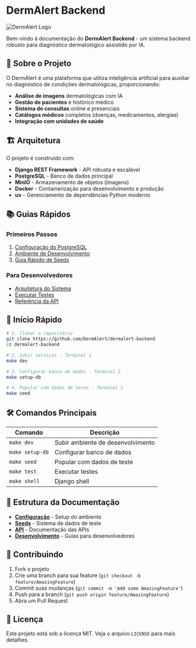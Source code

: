 # DermAlert Backend

![DermAlert Logo](https://www.dermalert.ai/land/dist/logo-dermalert.png)

Bem-vindo à documentação do **DermAlert Backend** - um sistema backend robusto para diagnóstico dermatológico assistido por IA.

## 🎯 Sobre o Projeto

O DermAlert é uma plataforma que utiliza inteligência artificial para auxiliar no diagnóstico de condições dermatológicas, proporcionando:

- **Análise de imagens** dermatológicas com IA
- **Gestão de pacientes** e histórico médico
- **Sistema de consultas** online e presenciais
- **Catálogos médicos** completos (doenças, medicamentos, alergias)
- **Integração com unidades de saúde**

## 🏗️ Arquitetura

O projeto é construído com:

- **Django REST Framework** - API robusta e escalável
- **PostgreSQL** - Banco de dados principal
- **MinIO** - Armazenamento de objetos (imagens)
- **Docker** - Containerização para desenvolvimento e produção
- **uv** - Gerenciamento de dependências Python moderno

## 📚 Guias Rápidos

### Primeiros Passos
1. [Configuração do PostgreSQL](setup/postgres.md)
2. [Ambiente de Desenvolvimento](setup/development.md)
3. [Guia Rápido de Seeds](seeds/quick-guide.md)

### Para Desenvolvedores
- [Arquitetura do Sistema](development/architecture.md)
- [Executar Testes](development/testing.md)
- [Referência da API](api/accounts.md)

## 🚀 Início Rápido

```bash
# 1. Clonar o repositório
git clone https://github.com/DermAlert/dermalert-backend
cd dermalert-backend

# 2. Subir serviços - Terminal 1
make dev

# 3. Configurar banco de dados - Terminal 2
make setup-db

# 4. Popular com dados de teste - Terminal 2
make seed
```

## 🛠️ Comandos Principais

| Comando | Descrição |
|---------|-----------|
| `make dev` | Subir ambiente de desenvolvimento |
| `make setup-db` | Configurar banco de dados |
| `make seed` | Popular com dados de teste |
| `make test` | Executar testes |
| `make shell` | Django shell |

## 📖 Estrutura da Documentação

- **[Configuração](setup/postgres.md)** - Setup do ambiente
- **[Seeds](seeds/quick-guide.md)** - Sistema de dados de teste
- **[API](api/accounts.md)** - Documentação das APIs
- **[Desenvolvimento](development/architecture.md)** - Guias para desenvolvedores

## 🤝 Contribuindo

1. Fork o projeto
2. Crie uma branch para sua feature (`git checkout -b feature/AmazingFeature`)
3. Commit suas mudanças (`git commit -m 'Add some AmazingFeature'`)
4. Push para a branch (`git push origin feature/AmazingFeature`)
5. Abra um Pull Request

## 📝 Licença

Este projeto está sob a licença MIT. Veja o arquivo `LICENSE` para mais detalhes.
